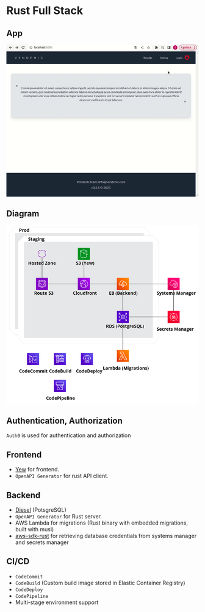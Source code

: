 # Rust Full Stack

## App

![](https://github.com/Saruniks/cdk-rust-full-stack-app/blob/master/vendenic.gif)

## Diagram

![Rust Full Stack Diagram](diagram.png)

## Authentication, Authorization

`Auth0` is used for authentication and authorization

## Frontend

* [Yew](https://yew.rs/) for frontend.
* `OpenAPI Generator` for rust API client. 

## Backend

* [Diesel](https://diesel.rs/) (PotsgreSQL)
* `OpenAPI Generator` for Rust server.
* AWS Lambda for migrations (Rust binary with embedded migrations, built with musl) 
* [aws-sdk-rust](https://github.com/awslabs/aws-sdk-rust) for retrieving database credentials from systems manager and secrets manager 

## CI/CD

* `CodeCommit`
* `CodeBuild` (Custom build image stored in Elastic Container Registry)
* `CodeDeploy`
* `CodePipeline`
* Multi-stage environment support

